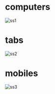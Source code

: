 # computers
![ss1](https://user-images.githubusercontent.com/55657605/114295358-64c69180-9ac2-11eb-803a-3d8a2b5d038a.png)

# tabs
![ss2](https://user-images.githubusercontent.com/55657605/114295375-80319c80-9ac2-11eb-86b3-20ab0222a899.png)

# mobiles
 ![ss3](https://user-images.githubusercontent.com/55657605/114295398-a0f9f200-9ac2-11eb-9699-1e5b1cdebc2c.png)
